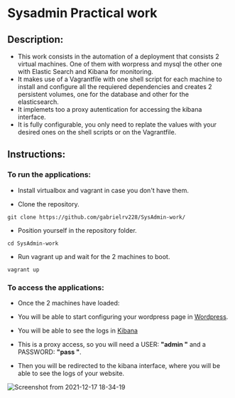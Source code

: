 # Sysadmin Practical work
## Description:
- This work consists in the automation of a deployment that consists 2 virtual machines. One of them with worpress and mysql the other one with Elastic Search and Kibana for monitoring.
- It makes use of a Vagrantfile with one shell script for each machine to install and configure all the requiered dependencies and creates 2 persistent volumes, one for the database and other for the elasticsearch.
- It implemets too a proxy autentication for accessing the kibana interface.
- It is fully configurable, you only need to replate the values with your desired ones on the shell scripts or on the Vagrantfile.
## Instructions:


### To run the applications:

- Install virtualbox and vagrant in case you don't have them.

- Clone the repository.
 ```
 git clone https://github.com/gabrielrv228/SysAdmin-work/
 ```

- Position yourself in the repository folder.
```
cd SysAdmin-work
```

- Run vagrant up and wait for the 2 machines to boot.
```
vagrant up
```

### To access the applications:
- Once the 2 machines have loaded:

- You will be able to start configuring your wordpress page in [Wordpress](http://localhost:8085). 

- You will be able to see the logs in [Kibana](http://localhost:8081)  


- This is a proxy access, so you will need a USER: **"admin "** and a PASSWORD: **"pass "**.

- Then you will be redirected to the kibana interface, where you will be able to see the logs of your website.  

![Screenshot from 2021-12-17 18-34-19](https://user-images.githubusercontent.com/95095337/179399247-58b13481-c341-40ff-9334-69c40a05717e.png)


